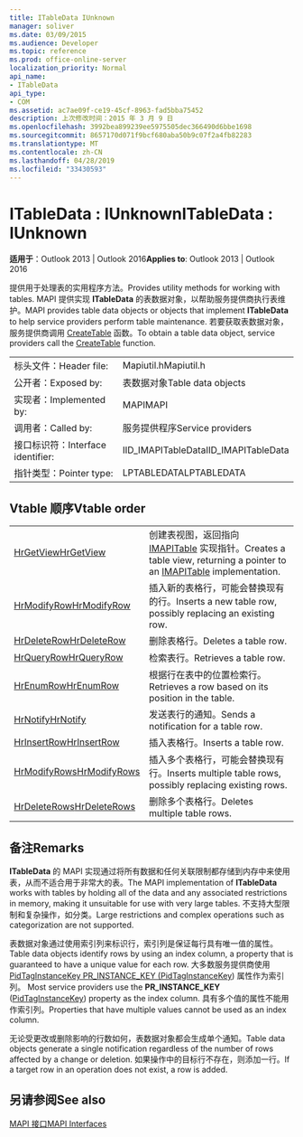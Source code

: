 ```yaml
---
title: ITableData IUnknown
manager: soliver
ms.date: 03/09/2015
ms.audience: Developer
ms.topic: reference
ms.prod: office-online-server
localization_priority: Normal
api_name:
- ITableData
api_type:
- COM
ms.assetid: ac7ae09f-ce19-45cf-8963-fad5bba75452
description: 上次修改时间：2015 年 3 月 9 日
ms.openlocfilehash: 3992bea899239ee5975505dec366490d6bbe1698
ms.sourcegitcommit: 8657170d071f9bcf680aba50b9c07f2a4fb82283
ms.translationtype: MT
ms.contentlocale: zh-CN
ms.lasthandoff: 04/28/2019
ms.locfileid: "33430593"
---
```

# <a name="itabledata--iunknown"></a><span data-ttu-id="a2615-103">ITableData : IUnknown</span><span class="sxs-lookup"><span data-stu-id="a2615-103">ITableData : IUnknown</span></span>

  
  
<span data-ttu-id="a2615-104">**适用于**：Outlook 2013 | Outlook 2016</span><span class="sxs-lookup"><span data-stu-id="a2615-104">**Applies to**: Outlook 2013 | Outlook 2016</span></span> 
  
<span data-ttu-id="a2615-105">提供用于处理表的实用程序方法。</span><span class="sxs-lookup"><span data-stu-id="a2615-105">Provides utility methods for working with tables.</span></span> <span data-ttu-id="a2615-106">MAPI 提供实现 **ITableData** 的表数据对象，以帮助服务提供商执行表维护。</span><span class="sxs-lookup"><span data-stu-id="a2615-106">MAPI provides table data objects or objects that implement **ITableData** to help service providers perform table maintenance.</span></span> <span data-ttu-id="a2615-107">若要获取表数据对象，服务提供商调用 [CreateTable](createtable.md) 函数。</span><span class="sxs-lookup"><span data-stu-id="a2615-107">To obtain a table data object, service providers call the [CreateTable](createtable.md) function.</span></span> 
  
|||
|:-----|:-----|
|<span data-ttu-id="a2615-108">标头文件：</span><span class="sxs-lookup"><span data-stu-id="a2615-108">Header file:</span></span>  <br/> |<span data-ttu-id="a2615-109">Mapiutil.h</span><span class="sxs-lookup"><span data-stu-id="a2615-109">Mapiutil.h</span></span>  <br/> |
|<span data-ttu-id="a2615-110">公开者：</span><span class="sxs-lookup"><span data-stu-id="a2615-110">Exposed by:</span></span>  <br/> |<span data-ttu-id="a2615-111">表数据对象</span><span class="sxs-lookup"><span data-stu-id="a2615-111">Table data objects</span></span>  <br/> |
|<span data-ttu-id="a2615-112">实现者：</span><span class="sxs-lookup"><span data-stu-id="a2615-112">Implemented by:</span></span>  <br/> |<span data-ttu-id="a2615-113">MAPI</span><span class="sxs-lookup"><span data-stu-id="a2615-113">MAPI</span></span>  <br/> |
|<span data-ttu-id="a2615-114">调用者：</span><span class="sxs-lookup"><span data-stu-id="a2615-114">Called by:</span></span>  <br/> |<span data-ttu-id="a2615-115">服务提供程序</span><span class="sxs-lookup"><span data-stu-id="a2615-115">Service providers</span></span>  <br/> |
|<span data-ttu-id="a2615-116">接口标识符：</span><span class="sxs-lookup"><span data-stu-id="a2615-116">Interface identifier:</span></span>  <br/> |<span data-ttu-id="a2615-117">IID_IMAPITableData</span><span class="sxs-lookup"><span data-stu-id="a2615-117">IID_IMAPITableData</span></span>  <br/> |
|<span data-ttu-id="a2615-118">指针类型：</span><span class="sxs-lookup"><span data-stu-id="a2615-118">Pointer type:</span></span>  <br/> |<span data-ttu-id="a2615-119">LPTABLEDATA</span><span class="sxs-lookup"><span data-stu-id="a2615-119">LPTABLEDATA</span></span>  <br/> |
   
## <a name="vtable-order"></a><span data-ttu-id="a2615-120">Vtable 顺序</span><span class="sxs-lookup"><span data-stu-id="a2615-120">Vtable order</span></span>

|||
|:-----|:-----|
|[<span data-ttu-id="a2615-121">HrGetView</span><span class="sxs-lookup"><span data-stu-id="a2615-121">HrGetView</span></span>](itabledata-hrgetview.md) <br/> |<span data-ttu-id="a2615-122">创建表视图，返回指向 [IMAPITable](imapitableiunknown.md) 实现指针。</span><span class="sxs-lookup"><span data-stu-id="a2615-122">Creates a table view, returning a pointer to an [IMAPITable](imapitableiunknown.md) implementation.</span></span>  <br/> |
|[<span data-ttu-id="a2615-123">HrModifyRow</span><span class="sxs-lookup"><span data-stu-id="a2615-123">HrModifyRow</span></span>](itabledata-hrmodifyrow.md) <br/> |<span data-ttu-id="a2615-124">插入新的表格行，可能会替换现有的行。</span><span class="sxs-lookup"><span data-stu-id="a2615-124">Inserts a new table row, possibly replacing an existing row.</span></span>  <br/> |
|[<span data-ttu-id="a2615-125">HrDeleteRow</span><span class="sxs-lookup"><span data-stu-id="a2615-125">HrDeleteRow</span></span>](itabledata-hrdeleterow.md) <br/> |<span data-ttu-id="a2615-126">删除表格行。</span><span class="sxs-lookup"><span data-stu-id="a2615-126">Deletes a table row.</span></span>  <br/> |
|[<span data-ttu-id="a2615-127">HrQueryRow</span><span class="sxs-lookup"><span data-stu-id="a2615-127">HrQueryRow</span></span>](itabledata-hrqueryrow.md) <br/> |<span data-ttu-id="a2615-128">检索表行。</span><span class="sxs-lookup"><span data-stu-id="a2615-128">Retrieves a table row.</span></span>  <br/> |
|[<span data-ttu-id="a2615-129">HrEnumRow</span><span class="sxs-lookup"><span data-stu-id="a2615-129">HrEnumRow</span></span>](itabledata-hrenumrow.md) <br/> |<span data-ttu-id="a2615-130">根据行在表中的位置检索行。</span><span class="sxs-lookup"><span data-stu-id="a2615-130">Retrieves a row based on its position in the table.</span></span>  <br/> |
|[<span data-ttu-id="a2615-131">HrNotify</span><span class="sxs-lookup"><span data-stu-id="a2615-131">HrNotify</span></span>](itabledata-hrnotify.md) <br/> |<span data-ttu-id="a2615-132">发送表行的通知。</span><span class="sxs-lookup"><span data-stu-id="a2615-132">Sends a notification for a table row.</span></span>  <br/> |
|[<span data-ttu-id="a2615-133">HrInsertRow</span><span class="sxs-lookup"><span data-stu-id="a2615-133">HrInsertRow</span></span>](itabledata-hrinsertrow.md) <br/> |<span data-ttu-id="a2615-134">插入表格行。</span><span class="sxs-lookup"><span data-stu-id="a2615-134">Inserts a table row.</span></span>  <br/> |
|[<span data-ttu-id="a2615-135">HrModifyRows</span><span class="sxs-lookup"><span data-stu-id="a2615-135">HrModifyRows</span></span>](itabledata-hrmodifyrows.md) <br/> |<span data-ttu-id="a2615-136">插入多个表格行，可能会替换现有行。</span><span class="sxs-lookup"><span data-stu-id="a2615-136">Inserts multiple table rows, possibly replacing existing rows.</span></span>  <br/> |
|[<span data-ttu-id="a2615-137">HrDeleteRows</span><span class="sxs-lookup"><span data-stu-id="a2615-137">HrDeleteRows</span></span>](itabledata-hrdeleterows.md) <br/> |<span data-ttu-id="a2615-138">删除多个表格行。</span><span class="sxs-lookup"><span data-stu-id="a2615-138">Deletes multiple table rows.</span></span>  <br/> |
   
## <a name="remarks"></a><span data-ttu-id="a2615-139">备注</span><span class="sxs-lookup"><span data-stu-id="a2615-139">Remarks</span></span>

<span data-ttu-id="a2615-140">**ITableData** 的 MAPI 实现通过将所有数据和任何关联限制都存储到内存中来使用表，从而不适合用于非常大的表。</span><span class="sxs-lookup"><span data-stu-id="a2615-140">The MAPI implementation of **ITableData** works with tables by holding all of the data and any associated restrictions in memory, making it unsuitable for use with very large tables.</span></span> <span data-ttu-id="a2615-141">不支持大型限制和复杂操作，如分类。</span><span class="sxs-lookup"><span data-stu-id="a2615-141">Large restrictions and complex operations such as categorization are not supported.</span></span> 
  
<span data-ttu-id="a2615-142">表数据对象通过使用索引列来标识行，索引列是保证每行具有唯一值的属性。</span><span class="sxs-lookup"><span data-stu-id="a2615-142">Table data objects identify rows by using an index column, a property that is guaranteed to have a unique value for each row.</span></span> <span data-ttu-id="a2615-143">大多数服务提供商使用[PidTagInstanceKey PR_INSTANCE_KEY (PidTagInstanceKey](pidtaginstancekey-canonical-property.md)) 属性作为索引列。 </span><span class="sxs-lookup"><span data-stu-id="a2615-143">Most service providers use the **PR_INSTANCE_KEY** ([PidTagInstanceKey](pidtaginstancekey-canonical-property.md)) property as the index column.</span></span> <span data-ttu-id="a2615-144">具有多个值的属性不能用作索引列。</span><span class="sxs-lookup"><span data-stu-id="a2615-144">Properties that have multiple values cannot be used as an index column.</span></span>
  
<span data-ttu-id="a2615-145">无论受更改或删除影响的行数如何，表数据对象都会生成单个通知。</span><span class="sxs-lookup"><span data-stu-id="a2615-145">Table data objects generate a single notification regardless of the number of rows affected by a change or deletion.</span></span> <span data-ttu-id="a2615-146">如果操作中的目标行不存在，则添加一行。</span><span class="sxs-lookup"><span data-stu-id="a2615-146">If a target row in an operation does not exist, a row is added.</span></span>
  
## <a name="see-also"></a><span data-ttu-id="a2615-147">另请参阅</span><span class="sxs-lookup"><span data-stu-id="a2615-147">See also</span></span>



[<span data-ttu-id="a2615-148">MAPI 接口</span><span class="sxs-lookup"><span data-stu-id="a2615-148">MAPI Interfaces</span></span>](mapi-interfaces.md)

